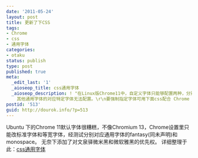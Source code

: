 ```yaml
---
date: '2011-05-24'
layout: post
title: 更新了下CSS
tags:
- Chrome
- css
- 通用字体
categories:
- otaku
status: publish
type: post
published: true
meta:
  _edit_last: '1'
  _aioseop_title: css通用字体
  _aioseop_description: ! "在Linux版Chrome11中，自定义字体只能够配置两种，分别是标准字体和宽度固定的字体，经测试分别对应Fantasy和Monospace，
    其他通用字体的对应特定字体无法配置。\r\n要强制指定字体可用下面css配合 Chrome Stylist 实现。但会覆盖其他所有字体。"
postid: '513'
guid: http://dourok.info/?p=513
---
```

Ubuntu 下的Chrome 11默认字体很糟糕，不像Chromium
13，Chrome设置里只能改标准字体和等宽字体，经测试分别对应通用字体的fantasy(同未声明)和monospace。
无奈下添加了对文泉驿微米黑和微软雅黑的优先权。
详细整理于此：[css通用字体](http://dourok.info/wiki/doku.php/%E7%BC%96%E7%A0%81/css/css%E9%80%9A%E7%94%A8%E5%AD%97%E4%BD%93)
